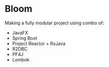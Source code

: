 # Bloom

Making a fully modular project using combo of:

- JavaFX
- Spring Boot
- Project Reactor + RxJava
- R2DBC
- PF4J
- Lombok
